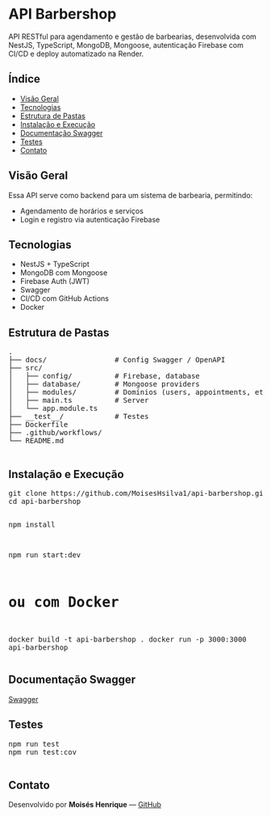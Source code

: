 <body>
  <h1>API Barbershop</h1>
  <p>API RESTful para agendamento e gestão de barbearias, desenvolvida com NestJS, TypeScript, MongoDB, Mongoose, autenticação Firebase com CI/CD e deploy automatizado na Render.</p>

  <h2>Índice</h2>
  <ul>
    <li><a href="#visao">Visão Geral</a></li>
    <li><a href="#tecnologias">Tecnologias</a></li>
    <li><a href="#estrutura">Estrutura de Pastas</a></li>
    <li><a href="#instalacao">Instalação e Execução</a></li>
    <li><a href="#swagger">Documentação Swagger</a></li>
    <li><a href="#testes">Testes</a></li>
    <li><a href="#contato">Contato</a></li>
  </ul>

  <h2 id="visao">Visão Geral</h2>
  <p>Essa API serve como backend para um sistema de barbearia, permitindo:</p>
  <ul>
    <li>Agendamento de horários e serviços</li>
    <li>Login e registro via autenticação Firebase</li>
  </ul>

  <h2 id="tecnologias">Tecnologias</h2>
  <ul>
    <li>NestJS + TypeScript</li>
    <li>MongoDB com Mongoose</li>
    <li>Firebase Auth (JWT)</li>
    <li>Swagger</li>
    <li>CI/CD com GitHub Actions</li>
    <li>Docker</li>
  </ul>

  <h2 id="estrutura">Estrutura de Pastas</h2>
  <pre>
.
├── docs/                # Config Swagger / OpenAPI
├── src/
│   ├── config/          # Firebase, database
│   ├── database/        # Mongoose providers
│   ├── modules/         # Domínios (users, appointments, etc.)
│   ├── main.ts          # Server
│   └── app.module.ts
├── __test__/            # Testes
├── Dockerfile
├── .github/workflows/
└── README.md
  </pre>

  <h2 id="instalacao">Instalação e Execução</h2>
  <pre>
git clone https://github.com/MoisesHsilva1/api-barbershop.git
cd api-barbershop

npm install

npm run start:dev
# ou com Docker
docker build -t api-barbershop .
docker run -p 3000:3000 api-barbershop
  </pre>

  <h2 id="swagger">Documentação Swagger</h2>
  <p><a href="https://api-barbershop.onrender.com/docs" target="_blank" rel="noopener noreferrer">Swagger</a></p>

  <h2 id="testes">Testes</h2>
  <pre>
npm run test
npm run test:cov
  </pre>

  <h2 id="contato">Contato</h2>
  <p>Desenvolvido por <strong>Moisés Henrique</strong> — <a href="https://github.com/MoisesHsilva1" target="_blank" rel="noopener noreferrer">GitHub</a></p>
</body>
</html>
